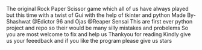 The original Rock Paper Scissor game which all of us have always played but this time with a twist of Gui with the help of tkinter and python
Made By-Shashwat @Edictor 96 and Ojas @Reaper Sensai
This are first ever python project and repo so their would be many silly mistakes and probelems
So you are most welcome to fix and help us 
Thankyou for reading
Kindly give us your feeedback and if you like the program please give us stars 
